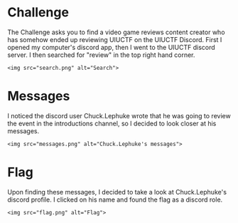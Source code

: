 <h1>Challenge</h1>

<p>The Challenge asks you to find a video game reviews content creator who has somehow ended up reviewing UIUCTF on the UIUCTF Discord. First I opened my computer's discord app, then I went to the UIUCTF discord server. I then searched for "review" in the top right hand corner.</p>

`<img src="search.png" alt="Search">`

<h1>Messages</h1>

<p>I noticed the discord user Chuck.Lephuke wrote that he was going to review the event in the introductions channel, so I decided to look closer at his messages.</p>

`<img src="messages.png" alt="Chuck.Lephuke's messages">`

<h1>Flag</h1>

<p>Upon finding these messages, I decided to take a look at Chuck.Lephuke's discord profile. I clicked on his name and found the flag as a discord role. </p>

`<img src="flag.png" alt="Flag">`
